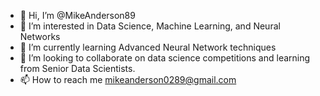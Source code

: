 - 👋 Hi, I’m @MikeAnderson89
- 👀 I’m interested in Data Science, Machine Learning, and Neural Networks
- 🌱 I’m currently learning Advanced Neural Network techniques
- 💞️ I’m looking to collaborate on data science competitions and learning from Senior Data Scientists.
- 📫 How to reach me mikeanderson0289@gmail.com

<!---
MikeAnderson89/MikeAnderson89 is a ✨ special ✨ repository because its `README.md` (this file) appears on your GitHub profile.
You can click the Preview link to take a look at your changes.
--->
